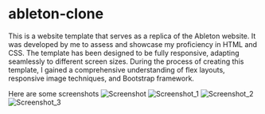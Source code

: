 # ableton-clone

This is a website template that serves as a replica of the Ableton website. It was developed by me to assess and showcase my proficiency in HTML and CSS.
The template has been designed to be fully responsive, adapting seamlessly to different screen sizes. During the process of creating this template,
I gained a comprehensive understanding of flex layouts, responsive image techniques, and Bootstrap framework.

Here are some screenshots
![Screenshot](https://github.com/Harman-preet-singh13/ableton-clone/assets/63332289/2f4dea7c-6d3e-407a-b56e-3fd9f2a1412d)
![Screenshot_1](https://github.com/Harman-preet-singh13/ableton-clone/assets/63332289/fcb8ef56-db38-42e4-98fc-8afc694698d1)
![Screenshot_2](https://github.com/Harman-preet-singh13/ableton-clone/assets/63332289/005d8b9d-382a-4c1e-a613-a7468e24764f)
![Screenshot_3](https://github.com/Harman-preet-singh13/ableton-clone/assets/63332289/bb6d0dfb-30c9-4c7d-9850-abb37e51f453)
